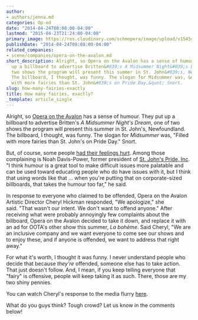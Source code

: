 ```yaml
---
author:
- authors/jenna.md
categories: Op-ed
date: "2014-04-24T08:08:00-04:00"
lastmod: "2015-04-23T21:24:00-04:00"
primary_image: https://res.cloudinary.com/schmopera/image/upload/v1545409169/media/webhook-uploads/1429838596392/Billboard.png
publishDate: "2014-04-24T08:08:00-04:00"
related_companies:
- scene/companies/opera-on-the-avalon.md
short_description: Alright, so Opera on the Avalon has a sense of humour. They put
  up a billboard to advertise Britten&#039;s A Midsummer Night&#039;s Dream, one of
  two shows the program will present this summer in St. John&#039;s, Newfoundland.
  The billboard, I thought, was funny. The slogan for Midsummer was, &quot;Filled
  with more fairies than St. John&#039;s on Pride Day.&quot; Snort.
slug: how-many-fairies-exactly
title: How many fairies, exactly?
_template: article_single
---
```


Alright, so [Opera on the Avalon](http://www.operaontheavalon.com/) has a sense of humour. They put up a billboard to advertise Britten's _A Midsummer Night's Dream_, one of two shows the program will present this summer in St. John's, Newfoundland. The billboard, I thought, was funny. The slogan for _Midsummer_ was, "Filled with more fairies than St. John's on Pride Day." Snort.

But, of course, some people [had their feelings hurt](http://www.cbc.ca/news/canada/newfoundland-labrador/fairies-billboard-backfires-for-st-john-s-opera-company-1.2618741). Among those complaining is Noah Davis-Power, former president of [St. John's Pride, Inc](http://www.stjohnspride.ca/). "I think humour is a great tool to make difficult issues more palatable and can be used toward educating people who do have issues with it, but I think that using words like that … when you're putting that on corporate-sized billboards, that takes the humour too far," he said.

In response to everyone who claimed to be offended, Opera on the Avalon Artistic Director Cheryl Hickman responded, "We apologize," she said. "That wasn't our intent. We don't want to offend anyone." After receiving what were probably annoyingly few complaints about the billboard, Opera on the Avalon decided to take it down, and replace it with an ad for OOTA's other show this summer, _La bohème_. Said Cheryl, "We are an inclusive company and we want everyone to come see our shows and to enjoy these, and if anyone is offended, we want to address that right away."

For what it's worth, I thought it was funny. I never understand people who decide that because _they're_ offended, someone else has to take action. That just doesn't follow. And, I mean, if you keep telling everyone that "fairy" is offensive, people will keep taking it as such. There, those are my two shiny pennies.

You can watch Cheryl's response to the media flurry [here](http://www.cbc.ca/player/News/Canada/NL/ID/2451576024/).

What do you guys think? Tough crowd? Let us know in the comments below!

